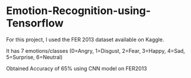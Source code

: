 # Emotion-Recognition-using-Tensorflow

For this project, I used the FER 2013 dataset available on Kaggle. 

It has 7 emotions/classes (0=Angry, 1=Disgust, 2=Fear, 3=Happy, 4=Sad, 5=Surprise, 6=Neutral) 

Obtained Accuracy of 65% using CNN model on FER2013
